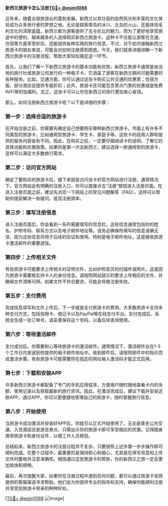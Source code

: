 **新西兰旅游卡怎么注册[TG💪+ @esim1088](https://t.me/s/esim1088)**

近年来，随着全球旅游业的蓬勃发展，新西兰以其壮丽的自然风光和丰富的文化体验成为众多旅行者的梦想之地。无论是探索南岛的冰川、北岛的火山，还是体验毛利文化的深厚底蕴，新西兰都为游客提供了无与伦比的魅力。而为了更好地享受旅途中的便利，越来越多的人选择购买新西兰旅游卡。这种卡不仅能让游客在交通、住宿等方面享受折扣，还能提供各种实用的旅行信息。不过，对于初次接触新西兰旅游卡的朋友来说，可能会对如何注册感到困惑。今天，我们就来详细讲解一下新西兰旅游卡的注册流程，帮助大家轻松搞定这一环节。

首先，让我们了解一下新西兰旅游卡的基本功能和优势。新西兰旅游卡通常是由当地的旅行社或旅游公司发行的一种电子卡，它涵盖了游客在新西兰期间可能需要的各种服务。比如，交通方面，你可以通过这张卡购买公共交通的优惠票；住宿方面，部分酒店会提供专属折扣；此外，旅游卡还可能包含景点门票的优惠或是免费WiFi等附加福利。总之，这张卡可以让你在新西兰的旅行更加省心省钱。

那么，如何注册新西兰旅游卡呢？以下是详细的步骤：

### 第一步：选择合适的旅游卡
在开始注册之前，你需要先确定自己想要购买哪种新西兰旅游卡。市面上有许多不同类型的旅游卡，比如通用型旅游卡、学生卡、家庭卡等。这些卡的适用人群和提供的服务内容各有不同。因此，在购买之前，一定要仔细阅读卡的说明，了解它的具体功能和优惠政策。如果你是第一次去新西兰，建议选择一款通用型的旅游卡，这样可以满足大多数旅行需求。

### 第二步：访问官方网站
确定了要购买的旅游卡后，接下来就是访问该卡的官方网站进行注册。通常情况下，官方网站会有明确的注册入口，你可以直接点击“注册”按钮进入注册页面。在进入注册页面之前，建议先浏览一下网站上的常见问题解答（FAQ），这样可以帮助你提前解决一些疑问，提高注册效率。

### 第三步：填写注册信息
进入注册页面后，你会看到一系列需要填写的信息栏。这些信息通常包括你的姓名、护照号码、联系方式以及电子邮件地址等。请务必确保所填写的信息准确无误，因为这些信息将用于后续的验证和使用。特别是电子邮件地址，这是接收旅游卡激活邮件的重要途径。

### 第四步：上传相关文件
有些旅游卡可能要求上传相关的证明文件，比如护照首页的扫描件或照片。这是因为旅游卡需要核实持卡人的身份信息。请按照网站提示的要求上传相应的文件，并确保文件清晰可辨。如果文件不符合要求，可能会导致注册失败。

### 第五步：支付费用
完成信息填写和文件上传后，下一步就是支付旅游卡的费用。大多数旅游卡支持多种支付方式，包括信用卡、借记卡以及PayPal等在线支付平台。支付完成后，系统会生成一张订单号，请妥善保存这个号码，以备后续查询使用。

### 第六步：等待激活邮件
支付成功后，你需要耐心等待旅游卡的激活邮件。通常情况下，激活邮件会在1-3个工作日内发送到你提供的电子邮件地址中。收到邮件后，请按照邮件中的指示完成激活步骤。有些旅游卡可能需要你在指定的网址输入激活码才能正式启用。

### 第七步：下载和安装APP
许多新西兰旅游卡都配备了专门的手机应用程序，方便用户随时随地查看卡内的余额、使用记录以及获取最新的旅行资讯。因此，在激活完成后，建议下载并安装这款APP。通过APP，你可以更便捷地管理自己的旅游卡，随时掌握旅行信息。

### 第八步：开始使用
当旅游卡成功激活并安装好APP后，你就可以正式开始使用了。无论是乘坐公共交通、入住酒店还是游览景点，只需出示你的旅游卡即可享受相应的优惠。记得随身携带旅游卡和身份证件，以便工作人员核验。

总结起来，新西兰旅游卡的注册过程并不复杂，只要按照上述步骤一步步操作即可顺利完成。在整个过程中，最重要的是保持耐心和细心，尤其是在填写信息和上传文件时要格外注意准确性。相信通过这张旅游卡的帮助，你的新西兰之旅一定会更加愉快和顺畅。

最后，再次提醒大家，如果你在注册过程中遇到任何问题，都可以通过旅游卡官网提供的客服渠道寻求帮助。他们会为你提供专业的指导和支持，确保你能顺利注册并享受到旅游卡带来的种种好处。

[[TG💪+ @esim1088](https://t.me/s/esim1088) ![Image](https://i.postimg.cc/4NQfJmqS/Snipaste-2025-05-13-00-14-12.png)]
